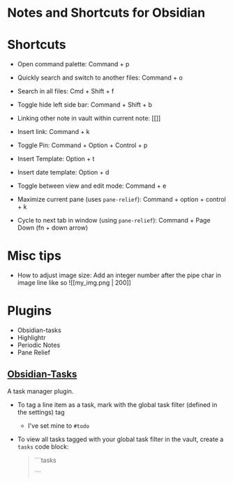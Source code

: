 # Notes and Shortcuts for Obsidian

# Shortcuts
- Open command palette: Command + p
- Quickly search and switch to another files: Command + o
- Search in all files: Cmd + Shift + f

- Toggle hide left side bar: Command + Shift + b
- Linking other note in vault within current note: [[]]
- Insert link: Command + k
- Toggle Pin: Command + Option + Control + p
- Insert Template: Option + t
- Insert date template: Option + d
- Toggle between view and edit mode: Command + e

- Maximize current pane (uses `pane-relief`): Command + option + control + k
- Cycle to next tab in window (using `pane-relief`): Command + Page Down (fn + down arrow)

# Misc tips
- How to adjust image size: Add an integer number after the pipe char in image line like so ![[my_img.png | 200]]

# Plugins
- Obsidian-tasks
- Highlightr
- Periodic Notes
- Pane Relief

## [Obsidian-Tasks](https://github.com/obsidian-tasks-group/obsidian-tasks)

A task manager plugin.

- To tag a line item as a task, mark with the global task filter (defined in the settings) tag
    - I've set mine to `#todo`
- To view all tasks tagged with your global task filter in the vault, create a `tasks` code block:

    > \```tasks
    > 
    > \```

